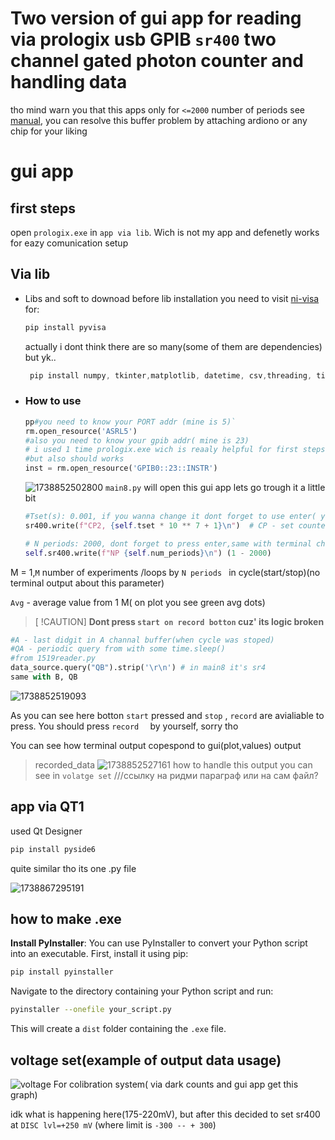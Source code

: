 # Two version of gui app for reading via prologix usb GPIB `sr400` two channel gated photon counter and handling data

tho mind warn you that this apps only for `<=2000` number of periods see [manual](https://www.thinksrs.com/downloads/pdfs/manuals/SR400m.pdf), you can resolve this buffer problem by attaching ardiono or any chip for your liking

# gui app

## first steps

open `prologix.exe` in `app via lib`. Wich is not my app and defenetly works for eazy comunication setup

## Via lib

* Libs and soft to downoad
  before lib installation you need to visit [ni-visa](https://www.ni.com/en/support/downloads/drivers/download.ni-visa.html#558610) for:

  ```powershell
  pip install pyvisa
  ```

  actually i dont think there are so many(some of them are dependencies) but yk..

  ```powershell
   pip install numpy, tkinter,matplotlib, datetime, csv,threading, time, Queue
  ```
* ### **How to use**


  ```python
  pp#you need to know your PORT addr (mine is 5)`
  rm.open_resource('ASRL5')
  #also you need to know your gpib addr( mine is 23)
  # i used 1 time prologix.exe wich is reaaly helpful for first steps, 
  #but also should works
  inst = rm.open_resource('GPIB0::23::INSTR')
  ```

  ![1738852502800](images/readme/1738852502800.png)
  `main8.py` will open this gui app lets go trough it a little bit

  ```python
  #Tset(s): 0.001, if you wanna change it dont forget to use enter( you can check your self in terminal)
  sr400.write(f"CP2, {self.tset * 10 ** 7 + 1}\n")  # CP - set counter i time interval for 1 period(N) from 10**(-9) to 100 seconds
  ```

  ```python
  # N periods: 2000, dont forget to press enter,same with terminal check
  self.sr400.write(f"NP {self.num_periods}\n") (1 - 2000)
  ```

M = 1,`M` number of experiments /loops by `N periods ` in cycle(start/stop)(no terminal output about this parameter)

`Avg` - average value from 1 M( on plot you see green avg dots)

> [ !CAUTION]
> **Dont press `start on record botton` cuz' its logic broken**

```python
#A - last didgit in A channal buffer(when cycle was stoped)
#QA - periodic query from with some time.sleep() 
#from 1519reader.py
data_source.query("QB").strip('\r\n') # in main8 it's sr4
same with B, QB
```

![1738852519093](images/readme/1738852519093.png)

As you can see here botton `start` pressed and `stop` , `record` are avialiable to press. You should press `record  ` by yourself, sorry tho

You can see how terminal output copespond to gui(plot,values) output

> recorded_data
> ![1738852527161](images/readme/1738852527161.png)
> how to handle this output you can see in `volatge set` ///ссылку на ридми параграф или на сам файл?

## app via QT1

used Qt Designer

```powershell
pip install pyside6
```

quite similar tho its one .py file

![1738867295191](images/readme/1738867295191.png)

## how to make .exe

**Install PyInstaller**: You can use PyInstaller to convert your Python script into an executable. First, install it using pip:

```bash
pip install pyinstaller
```

Navigate to the directory containing your Python script and run:

```bash
pyinstaller --onefile your_script.py
```

This will create a `dist` folder containing the `.exe` file.

## voltage set(example of output data usage)

![voltage](images/readme/1738850634567.png)
For colibration system( via dark counts and gui app get this graph)

idk what is happening here(175-220mV), but after this decided to set sr400 at `DISC lvl=+250 mV` (where limit is `-300 -- + 300`)
